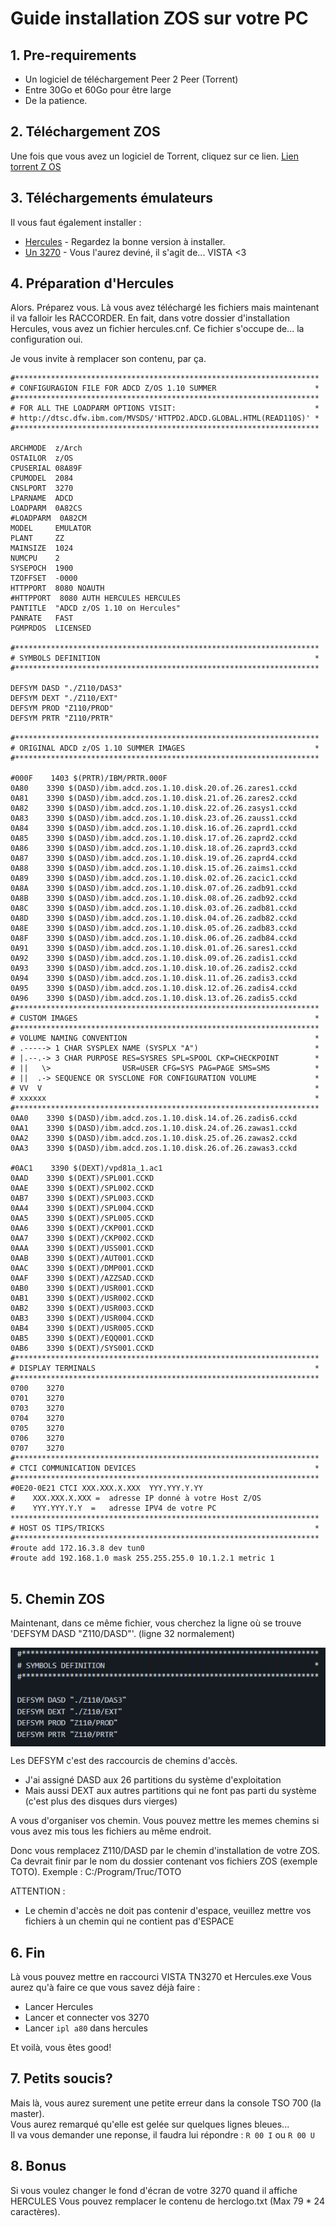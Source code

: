 # Guide installation ZOS sur votre PC

## 1. Pre-requirements 

- Un logiciel de téléchargement Peer 2 Peer (Torrent)
- Entre 30Go et 60Go pour être large
- De la patience.

## 2. Téléchargement ZOS

Une fois que vous avez un logiciel de Torrent, cliquez sur ce lien.
[Lien torrent Z OS](magnet:?xt=urn:btih:MD3UK2UG7RX66BJXX3RMESC2TBPEBVMV&dn=IBM+ADCD+Z%2FOS+1.10&tr=udp://tracker.publicbt.com:80/announce)


## 3. Téléchargements émulateurs

Il vous faut également installer :
- [Hercules](http://www.hercules-390.eu/) - Regardez la bonne version à installer.
- [Un 3270](https://www.tombrennansoftware.com/download.html) - Vous l'aurez deviné, il s'agit de... VISTA <3


## 4. Préparation d'Hercules
Alors. Préparez vous.
Là vous avez téléchargé les fichiers mais maintenant il va falloir les RACCORDER.
En fait, dans votre dossier d'installation Hercules, vous avez un fichier hercules.cnf.
Ce fichier s'occupe de... la configuration oui.

Je vous invite à remplacer son contenu, par ça.

```
#********************************************************************
# CONFIGURAGION FILE FOR ADCD Z/OS 1.10 SUMMER                      *
#********************************************************************
# FOR ALL THE LOADPARM OPTIONS VISIT:                               *
# http://dtsc.dfw.ibm.com/MVSDS/'HTTPD2.ADCD.GLOBAL.HTML(READ110S)' *
#********************************************************************

ARCHMODE  z/Arch
OSTAILOR  z/OS
CPUSERIAL 08A89F
CPUMODEL  2084
CNSLPORT  3270
LPARNAME  ADCD
LOADPARM  0A82CS
#LOADPARM  0A82CM
MODEL     EMULATOR
PLANT     ZZ
MAINSIZE  1024
NUMCPU    2
SYSEPOCH  1900
TZOFFSET  -0000
HTTPPORT  8080 NOAUTH
#HTTPPORT  8080 AUTH HERCULES HERCULES
PANTITLE  "ADCD z/OS 1.10 on Hercules"
PANRATE   FAST
PGMPRDOS  LICENSED

#********************************************************************
# SYMBOLS DEFINITION                                                *
#********************************************************************

DEFSYM DASD "./Z110/DAS3"
DEFSYM DEXT "./Z110/EXT"
DEFSYM PROD "Z110/PROD"
DEFSYM PRTR "Z110/PRTR"

#********************************************************************
# ORIGINAL ADCD z/OS 1.10 SUMMER IMAGES                             *
#********************************************************************

#000F    1403 $(PRTR)/IBM/PRTR.000F
0A80    3390 $(DASD)/ibm.adcd.zos.1.10.disk.20.of.26.zares1.cckd 
0A81    3390 $(DASD)/ibm.adcd.zos.1.10.disk.21.of.26.zares2.cckd 
0A82    3390 $(DASD)/ibm.adcd.zos.1.10.disk.22.of.26.zasys1.cckd 
0A83    3390 $(DASD)/ibm.adcd.zos.1.10.disk.23.of.26.zauss1.cckd 
0A84    3390 $(DASD)/ibm.adcd.zos.1.10.disk.16.of.26.zaprd1.cckd 
0A85    3390 $(DASD)/ibm.adcd.zos.1.10.disk.17.of.26.zaprd2.cckd 
0A86    3390 $(DASD)/ibm.adcd.zos.1.10.disk.18.of.26.zaprd3.cckd
0A87    3390 $(DASD)/ibm.adcd.zos.1.10.disk.19.of.26.zaprd4.cckd
0A88    3390 $(DASD)/ibm.adcd.zos.1.10.disk.15.of.26.zaims1.cckd
0A89    3390 $(DASD)/ibm.adcd.zos.1.10.disk.02.of.26.zacic1.cckd 
0A8A    3390 $(DASD)/ibm.adcd.zos.1.10.disk.07.of.26.zadb91.cckd
0A8B    3390 $(DASD)/ibm.adcd.zos.1.10.disk.08.of.26.zadb92.cckd 
0A8C    3390 $(DASD)/ibm.adcd.zos.1.10.disk.03.of.26.zadb81.cckd
0A8D    3390 $(DASD)/ibm.adcd.zos.1.10.disk.04.of.26.zadb82.cckd
0A8E    3390 $(DASD)/ibm.adcd.zos.1.10.disk.05.of.26.zadb83.cckd
0A8F    3390 $(DASD)/ibm.adcd.zos.1.10.disk.06.of.26.zadb84.cckd
0A91    3390 $(DASD)/ibm.adcd.zos.1.10.disk.01.of.26.sares1.cckd        
0A92    3390 $(DASD)/ibm.adcd.zos.1.10.disk.09.of.26.zadis1.cckd
0A93    3390 $(DASD)/ibm.adcd.zos.1.10.disk.10.of.26.zadis2.cckd
0A94    3390 $(DASD)/ibm.adcd.zos.1.10.disk.11.of.26.zadis3.cckd
0A95    3390 $(DASD)/ibm.adcd.zos.1.10.disk.12.of.26.zadis4.cckd
0A96    3390 $(DASD)/ibm.adcd.zos.1.10.disk.13.of.26.zadis5.cckd
#********************************************************************
# CUSTOM IMAGES                                                     *
#********************************************************************
# VOLUME NAMING CONVENTION                                          *
# .-----> 1 CHAR SYSPLEX NAME (SYSPLX "A")                          *
# |.--.-> 3 CHAR PURPOSE RES=SYSRES SPL=SPOOL CKP=CHECKPOINT        *
# ||   \>                USR=USER CFG=SYS PAG=PAGE SMS=SMS          *
# ||  .-> SEQUENCE OR SYSCLONE FOR CONFIGURATION VOLUME             *
# VV  V                                                             *
# xxxxxx                                                            *
#********************************************************************
0AA0    3390 $(DASD)/ibm.adcd.zos.1.10.disk.14.of.26.zadis6.cckd
0AA1    3390 $(DASD)/ibm.adcd.zos.1.10.disk.24.of.26.zawas1.cckd
0AA2    3390 $(DASD)/ibm.adcd.zos.1.10.disk.25.of.26.zawas2.cckd
0AA3    3390 $(DASD)/ibm.adcd.zos.1.10.disk.26.of.26.zawas3.cckd

#0AC1    3390 $(DEXT)/vpd81a_1.ac1
0AAD    3390 $(DEXT)/SPL001.CCKD
0AAE    3390 $(DEXT)/SPL002.CCKD
0AB7    3390 $(DEXT)/SPL003.CCKD
0AA4    3390 $(DEXT)/SPL004.CCKD
0AA5    3390 $(DEXT)/SPL005.CCKD
0AA6    3390 $(DEXT)/CKP001.CCKD
0AA7    3390 $(DEXT)/CKP002.CCKD
0AAA    3390 $(DEXT)/USS001.CCKD
0AAB    3390 $(DEXT)/AUT001.CCKD
0AAC    3390 $(DEXT)/DMP001.CCKD
0AAF    3390 $(DEXT)/AZZSAD.CCKD
0AB0    3390 $(DEXT)/USR001.CCKD
0AB1    3390 $(DEXT)/USR002.CCKD
0AB2    3390 $(DEXT)/USR003.CCKD
0AB3    3390 $(DEXT)/USR004.CCKD
0AB4    3390 $(DEXT)/USR005.CCKD
0AB5    3390 $(DEXT)/EQQ001.CCKD
0AB6    3390 $(DEXT)/SYS001.CCKD
#********************************************************************
# DISPLAY TERMINALS                                                 *
#********************************************************************
0700    3270
0701    3270
0703    3270
0704    3270
0705    3270
0706    3270
0707    3270
#********************************************************************
# CTCI COMMUNICATION DEVICES                                        *
#********************************************************************
#0E20-0E21 CTCI XXX.XXX.X.XXX  YYY.YYY.Y.YY       
#    XXX.XXX.X.XXX =  adresse IP donné à votre Host Z/OS       
#    YYY.YYY.Y.Y  =   adresse IPV4 de votre PC
*********************************************************************
# HOST OS TIPS/TRICKS                                               *
#********************************************************************
#route add 172.16.3.8 dev tun0
#route add 192.168.1.0 mask 255.255.255.0 10.1.2.1 metric 1


```

## 5. Chemin ZOS

Maintenant, dans ce même fichier, vous cherchez la ligne où se trouve 'DEFSYM DASD "Z110/DASD"'. (ligne 32 normalement)

<img align="center" src="./com/symbols.png">

Les DEFSYM c'est des raccourcis de chemins d'accès.  
- J'ai assigné DASD aux 26 partitions du système d'exploitation
- Mais aussi DEXT aux autres partitions qui ne font pas parti du système (c'est plus des disques durs vierges)

A vous d'organiser vos chemin. Vous pouvez mettre les memes chemins si vous avez mis tous les fichiers au même endroit.

Donc vous remplacez Z110/DASD par le chemin d'installation de votre ZOS. Ca devrait finir par le nom du dossier contenant vos fichiers ZOS (exemple TOTO). 
Exemple : C:/Program/Truc/TOTO

ATTENTION :  
- Le chemin d'accès ne doit pas contenir d'espace, veuillez mettre vos fichiers à un chemin qui ne contient pas d'ESPACE


## 6. Fin

Là vous pouvez mettre en raccourci VISTA TN3270 et Hercules.exe
Vous aurez qu'à faire ce que vous savez déjà faire : 
- Lancer Hercules
- Lancer et connecter vos 3270
- Lancer ```ipl a80``` dans hercules

Et voilà, vous êtes good!


## 7. Petits soucis?

Mais là, vous aurez surement une petite erreur dans la console TSO 700 (la master).  
Vous aurez remarqué qu'elle est gelée sur quelques lignes bleues...   
Il va vous demander une reponse, il faudra lui répondre :
```R 00 I``` ou
```R 00 U``` 

## 8. Bonus

Si vous voulez changer le fond d'écran de votre 3270 quand il affiche HERCULES
Vous pouvez remplacer le contenu de herclogo.txt (Max 79 * 24 caractères).